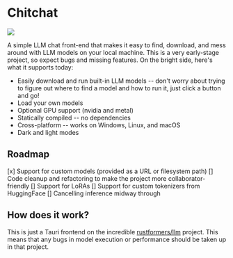 # Chitchat

[//]: # (<img width="1066" alt="image" src="https://github.com/clarkmcc/chitchat/assets/6639685/fcd58f1c-df3b-40d1-a138-8639cde0c684">)
![](https://s12.gifyu.com/images/SWXTP.gif)

A simple LLM chat front-end that makes it easy to find, download, and mess around with LLM models on your local machine.
This is a very early-stage project, so expect bugs and missing features. On the bright side, here's what it supports
today:

* Easily download and run built-in LLM models -- don't worry about trying to figure out where to find a model and how to
  run it, just click a button and go!
* Load your own models
* Optional GPU support (nvidia and metal)
* Statically compiled -- no dependencies
* Cross-platform -- works on Windows, Linux, and macOS
* Dark and light modes

## Roadmap

[x] Support for custom models (provided as a URL or filesystem path)
[] Code cleanup and refactoring to make the project more collaborator-friendly
[] Support for LoRAs
[] Support for custom tokenizers from HuggingFace
[] Cancelling inference midway through

## How does it work?

This is just a Tauri frontend on the incredible [rustformers/llm](https://github.com/rustformers/llm) project. This
means that any bugs in model execution or performance should be taken up in that project.
